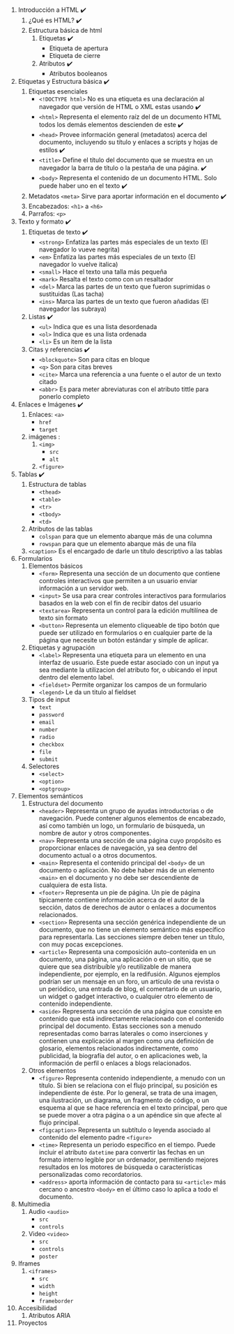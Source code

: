 1. Introducción a HTML ✔️
	1. ¿Qué es HTML?  ✔️
	2. Estructura básica de html
		1. Etiquetas ✔️
			- Etiqueta de apertura
			- Etiqueta de cierre
		2. Atributos ✔️
			- Atributos booleanos 
2. Etiquetas y Estructura básica ✔️
	1. Etiquetas esenciales 
		- `<!DOCTYPE html>` No es una etiqueta es una declaración al navegador que versión de HTML o XML estas usando ✔️
		- `<html>` Representa el elemento raíz del de un documento HTML todos los demás elementos descienden de este ✔️
		- `<head>` Provee información general (metadatos) acerca del documento, incluyendo su título y enlaces a scripts y hojas de estilos ✔️
		- `<title>` Define el título del documento que se muestra en un navegador la barra de título o la pestaña de una página. ✔️
		- `<body>` Representa el contenido de un documento HTML. Solo puede haber uno en el texto ✔️
	2. Metadatos `<meta>` Sirve para aportar información en el documento ✔️
	3. Encabezados: `<h1>` a `<h6>`
	4. Parrafos: `<p>`
3. Texto y formato ✔️
	1. Etiquetas de texto ✔️
		- `<strong>` Enfatiza las partes más especiales de un texto (El navegador lo vueve negrita) 
		- `<em>` Enfatiza las partes más especiales de un texto (El navegador lo vuelve italica)
		- `<small>` Hace el texto una talla más pequeña
		- `<mark>` Resalta el texto como con un resaltador
		- `<del>` Marca las partes de un texto que fueron suprimidas o sustituidas (Las tacha) 
		- `<ins>` Marca las partes de un texto que fueron añadidas (El navegador las subraya)
	2. Listas ✔️
		- `<ul>` Indica que es una lista desordenada
		- `<ol>` Indica que es una lista ordenada
		- `<li>` Es un item de la lista
	3. Citas y referencias ✔️
		- `<blockquote>` Son para citas en bloque 
		- `<q>` Son para citas breves 
		- `<cite>` Marca una referencia a una fuente o el autor de un texto citado
		- `<abbr>` Es para meter abreviaturas con el atributo tittle para ponerlo completo
4. Enlaces e Imágenes ✔️
	1. Enlaces: `<a>`  
		- `href`
		- `target`
	2. imágenes : 
		1. `<img>`
			- `src`
			- `alt`
		2. `<figure>`
5. Tablas ✔️
	1. Estructura de tablas 
		-  `<thead>`
		- `<table>`
		- `<tr>`
		- `<tbody>`
		- `<td>`
	3. Atributos de las tablas
		- `colspan` para que un elemento abarque más de una columna  
		- `rowspan` para que un elemento abarque más de una fila
	4. `<caption>` Es el encargado de darle un título descriptivo a las tablas
6. Formularios
	1. Elementos básicos
		- `<form>` Representa una sección de un documento que contiene controles interactivos que permiten a un usuario enviar información a un servidor web.
		- `<input>` Se usa para crear controles interactivos para formularios basados en la web con el fin de recibir datos del usuario
		- `<textarea>` Representa un control para la edición multilínea de texto sin formato
		- `<button>` Representa un elemento cliqueable de tipo botón que puede ser utilizado en formularios o en cualquier parte de la página que necesite un botón estándar y simple de aplicar.
	2. Etiquetas y agrupación
		- `<label>` Representa una etiqueta para un elemento en una interfaz de usuario. Este puede estar asociado con un input ya sea mediante la utilizacion del atributo for, o ubicando el input dentro del elemento label.
		- `<fieldset>` Permite organizar los campos de un formulario
		- `<legend>` Le da un titulo al fieldset
	3. Tipos de input
		- `text`
		- `password`
		- `email`
		- `number`
		- `radio`
		- `checkbox`
		- `file`
		- `submit`
	4. Selectores
		- `<select>`
		- `<option>`
		- `<optgroup>`
7. Elementos semánticos
	1. Estructura del documento
		- `<header>` Representa un grupo de ayudas introductorias o de navegación. Puede contener algunos elementos de encabezado, así como también un logo, un formulario de búsqueda, un nombre de autor y otros componentes.
		- `<nav>` Representa una sección de una página cuyo propósito es proporcionar enlaces de navegación, ya sea dentro del documento actual o a otros documentos.
		- `<main>` Representa el contenido principal del `<body>` de un documento o aplicación. No debe haber más de un elemento `<main>` en el documento y no debe ser descendiente de cualquiera de esta lista.
		- `<footer>` Representa un pie de página. Un pie de página típicamente contiene información acerca de el autor de la sección, datos de derechos de autor o enlaces a documentos relacionados.
		- `<section>` Representa una sección genérica independiente de un documento, que no tiene un elemento semántico más específico para representarla. Las secciones siempre deben tener un título, con muy pocas excepciones.
		- `<article>` Representa una composición auto-contenida en un documento, una página, una aplicación o en un sitio, que se quiere que sea distribuíble y/o reutilizable de manera independiente, por ejemplo, en la redifusión. Algunos ejemplos podrían ser un mensaje en un foro, un artículo de una revista o un periódico, una entrada de blog, el comentario de un usuario, un widget o gadget interactivo, o cualquier otro elemento de contenido independiente.
		- `<aside>` Representa una sección de una página que consiste en contenido que está indirectamente relacionado con el contenido principal del documento. Estas secciones son a menudo representadas como barras laterales o como inserciones y contienen una explicación al margen como una definición de glosario, elementos relacionados indirectamente, como publicidad, la biografía del autor, o en aplicaciones web, la información de perfil o enlaces a blogs relacionados.
	2. Otros elementos
		- `<figure>` Representa contenido independiente, a menudo con un título. Si bien se relaciona con el flujo principal, su posición es independiente de éste. Por lo general, se trata de una imagen, una ilustración, un diagrama, un fragmento de código, o un esquema al que se hace referencia en el texto principal, pero que se puede mover a otra página o a un apéndice sin que afecte al flujo principal.
		- `<figcaption>` Representa un subtítulo o leyenda asociado al contenido del elemento padre `<figure>`
		- `<time>` Representa un periodo específico en el tiempo. Puede incluir el atributo `datetime` para convertir las fechas en un formato interno legible por un ordenador, permitiendo mejores resultados en los motores de búsqueda o características personalizadas como recordatorios.
		- `<address>` aporta información de contacto para su `<article>` más cercano o ancestro `<body>` en el último caso lo aplica a todo el documento.
8. Multimedia
	1. Audio `<audio>`
		- `src`
		- `controls`
	2. Video `<video>`
		- `src`
		- `controls`
		- `poster`
9. Iframes
	1. `<iframes>`
		- `src`
		- `width`
		- `height`
		- `frameborder`
10. Accesibilidad
	1. Atributos ARIA
11.  Proyectos